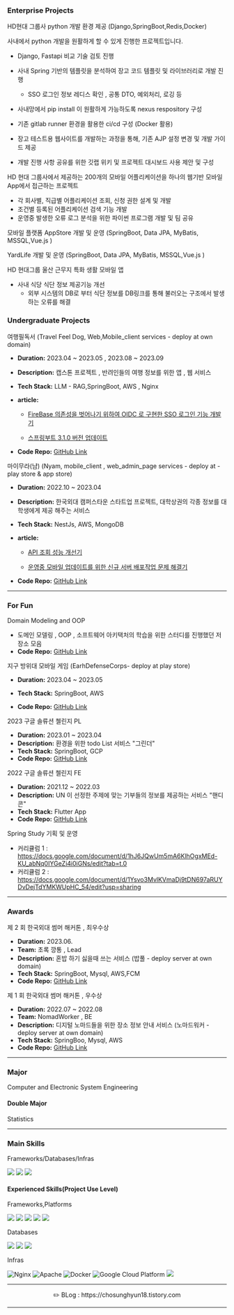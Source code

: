 ### Enterprise Projects

HD현대 그룹사 python 개발 환경 제공 (Django,SpringBoot,Redis,Docker)

사내에서 python 개발을 원활하게 할 수 있게 진행한 프로젝트입니다.

 - Django, Fastapi 비교 기술 검토 진행
 - 사내 Spring 기반의 템플릿을 분석하여 장고 코드 템플릿 및 라이브러리로 개발 진행

    - SSO 로그인 정보 레디스 확인 , 공통 DTO, 예외처리, 로깅 등

 - 사내망에서 pip install 이 원활하게 가능하도록 nexus respository 구성
 - 기존 gitlab runner 환경을 활용한 ci/cd 구성 (Docker 활용)
 - 장고 테스트용 웹사이트를 개발하는 과정을 통해, 기존 AJP 설정  변경 및 개발 가이드 제공
 - 개발 진행 사항 공유를 위한 깃랩 위키 및 프로젝트 대시보드 사용 제안 및 구성

HD 현대 그룹사에서 제공하는 200개의 모바일 어플리케이션을 하나의 웹기반 모바일 App에서 접근하는 프로젝트
- 각 회사별, 직급별 어플리케이션 조회, 신청 권한 설계 및 개발
- 조건별 등록된 어플리케이션 검색 기능 개발
- 운영중 발생한  오류 로그 분석을 위한 파이썬 프로그램 개발 및 팀 공유

모바일 플랫폼 AppStore 개발 및 운영 (SpringBoot, Data JPA, MyBatis, MSSQL,Vue.js )

YardLife 개발 및 운영 (SpringBoot, Data JPA, MyBatis, MSSQL,Vue.js )

HD 현대그룹 울산 근무지 특화 생활 모바일 앱

 - 사내 식당 식단 정보 제공기능 개선
   - 외부 시스템의 DB로 부터 식단 정보를 DB링크를 통해 불러오는 구조에서 발생하는 오류를 해결




### Undergraduate Projects

여행필독서 (Travel Feel Dog, Web,Mobile_client services - deploy at own domain)
- **Duration:**  2023.04 ~ 2023.05 , 2023.08 ~ 2023.09
- **Description:** 캡스톤 프로젝트 , 반려인들의 여행 정보를 위한 앱 , 웹 서비스
- **Tech Stack:** LLM -  RAG,SpringBoot, AWS , Nginx
- **article:**

  - [FireBase 의존성을 벗어나기 위하여 OIDC 로 구현한 SSO 로그인 기능 개발기](https://chosunghyun18.tistory.com/179)

  - [스프링부트 3.1.0 버전 업데이트](https://chosunghyun18.tistory.com/168)
 
- **Code Repo:** [GitHub Link](https://github.com/HUFS-Capstone-23-01/TravelFeelDog-Server)

마이무라(냠)  (Nyam, mobile_client , web_admin_page services - deploy at - play store & app store)
- **Duration:**  2022.10 ~ 2023.04
- **Description:** 한국외대 캠퍼스타운 스타트업 프로젝트, 대학상권의 각종 정보를 대학생에게 제공 해주는 서비스 
- **Tech Stack:** NestJs, AWS, MongoDB
- **article:**
  
   - [API 조회 성능 개선기](https://chosunghyun18.tistory.com/88)
  
   - [운영중 모바일 업데이트를 위한 신규 서버 배포작업 문제 해결기](https://chosunghyun18.tistory.com/68)
     
- **Code Repo:** [GitHub Link](https://github.com/chosunghyun18/Nyam_Backend)

---
### For Fun

Domain Modeling and OOP
-  도메인 모델링 , OOP , 소프트웨어 아키택처의 학습을 위한 스터디를 진행했던 저장소 모음
- **Code Repo:** [GitHub Link](https://github.com/chosunghyun18/OOP/blob/main/README.md)

지구 방위대 모바일 게임 (EarhDefenseCorps- deploy at play store)
- **Duration:** 2023.04 ~ 2023.05
- **Tech Stack:** SpringBoot, AWS
  
- **Code Repo:** [GitHub Link](https://github.com/EarthDefenseCorps/earth-defense-corps-backend)

2023 구글 솔류션 첼린지 PL
- **Duration:** 2023.01 ~ 2023.04
- **Description:** 환경을 위한 todo List 서비스 "그린더"
- **Tech Stack:** SpringBoot, GCP 
- **Code Repo:** [GitHub Link](https://github.com/Team-Greendar/GreendarServer)

2022 구글 솔류션 첼린지 FE
- **Duration:** 2021.12 ~ 2022.03
- **Description:** UN 이 선정한 주제에 맞는 기부들의 정보를 제공하는 서비스 "핸디콘"
- **Tech Stack:** Flutter App 
- **Code Repo:** [GitHub Link](https://github.com/DSCHUFS/Solution-Challenge-2022-HandyCon)

Spring Study 기획 및 운영

- 커리큘럼 1 : https://docs.google.com/document/d/1hJ6JQwUm5mA6KlhOgxMEd-KU_abNq0IYGeZi4i0iGNs/edit?tab=t.0
- 커리큘럼 2 : https://docs.google.com/document/d/1Ysvo3MvlKVmaDj9tDN697aRUYDvDejTdYMKWUpHC_54/edit?usp=sharing
---

### Awards

제 2 회 한국외대 썸머 해커톤 , 최우수상
- **Duration:** 2023.06.
- **Team:** 초록 깡통 , Lead
- **Description:** 혼밥 하기 싫을때 쓰는 서비스 (밥풀 - deploy server at own domain) 
- **Tech Stack:** SpringBoot, Mysql, AWS,FCM
- **Code Repo:** [GitHub Link](https://github.com/GreenTinCan/Bobfull-server)

제 1 회 한국외대 썸머 해커톤 , 우수상
- **Duration:** 2022.07 ~ 2022.08
- **Team:** NomadWorker , BE
- **Description:** 디지털 노마드들을 위한 장소 정보 안내 서비스 (노마드워커 - deploy server at own domain)
- **Tech Stack:** SpringBoo, Mysql, AWS 
- **Code Repo:** [GitHub Link](https://github.com/chosunghyun18/Server)

---

### Major

Computer and Electronic System Engineering

#### Double Major

Statistics

---

### Main Skills

Frameworks/Databases/Infras

<p>
   <img src="https://img.shields.io/badge/Spring-6DB33F?style=for-the-badge&logo=Spring&logoColor=white"/>
   <img src="https://img.shields.io/badge/MySQL-4479A1?style=for-the-badge&logo=mysql&logoColor=white"/>
   <img src="https://img.shields.io/badge/AWS-%23FF9900.svg?style=for-the-badge&logo=amazon-aws&logoColor=white"/>
</p>

#### Experienced Skills(Project Use Level)

Frameworks,Platforms

<p>
   <img src="https://img.shields.io/badge/Spring Boot-6DB33F.svg?&style=for-the-badge&logo=Spring Boot&logoColor=white"/>
   <img src="https://img.shields.io/badge/nestjs-%23E0234E.svg?style=for-the-badge&logo=nestjs&logoColor=white"/>
   <img src="https://img.shields.io/badge/Django-092E20?style=for-the-badge&logo=django&logoColor=white"/>
   <img src="https://img.shields.io/badge/ASP.NET-5C2D91?style=for-the-badge&logo=dotnet&logoColor=white"/>
   <img src="https://img.shields.io/badge/Vue.js-4FC08D?style=for-the-badge&logo=vue.js&logoColor=white"/>
</p>

Databases

<p>
   <img src="https://img.shields.io/badge/MongoDB-%234ea94b.svg?style=for-the-badge&logo=mongodb&logoColor=white"/>
   <img src="https://img.shields.io/badge/Redis-DC382D?style=for-the-badge&logo=redis&logoColor=white"/>
   <img src="https://img.shields.io/badge/MSSQL-blue?style=for-the-badge&logo=microsoft-sql-server&logoColor=white"/>
</p>

Infras

![Nginx](https://img.shields.io/badge/nginx-%23009639.svg?style=for-the-badge&logo=nginx&logoColor=white)
![Apache](https://img.shields.io/badge/apache-red?style=for-the-badge&logo=apache)
![Docker](https://img.shields.io/badge/docker-%230db7ed.svg?style=for-the-badge&logo=docker&logoColor=white)
![Google Cloud Platform](https://img.shields.io/badge/GCP-%234285F4.svg?style=for-the-badge&logo=google-cloud&logoColor=white)
<img src="https://img.shields.io/badge/Apache Kafka-%3333333.svg?style=for-the-badge&logo=Apache Kafka&logoColor=white"> 

---

<div align=center>
✏️ BLog : https://chosunghyun18.tistory.com
</div>

---